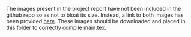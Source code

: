 The images present in the project report have not been included in the github repo so as not to bloat its size.
Instead, a link to both images has been provided [here](https://imperiallondon-my.sharepoint.com/:f:/g/personal/bg721_ic_ac_uk/EoH7W7NPWXlOsDHadqT8tbEBbUE9t1VYGL1sISH0hah7kw?e=pMB351).
These images should be downloaded and placed in this folder to correctly compile main.tex.
